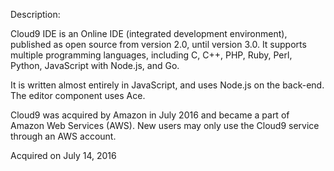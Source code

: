 Description:

Cloud9 IDE is an Online IDE (integrated development environment), published as open source from version 2.0, until version 3.0. It supports multiple programming languages, including C, C++, PHP, Ruby, Perl, Python, JavaScript with Node.js, and Go.

It is written almost entirely in JavaScript, and uses Node.js on the back-end. The editor component uses Ace.

Cloud9 was acquired by Amazon in July 2016 and became a part of Amazon Web Services (AWS). New users may only use the Cloud9 service through an AWS account.

Acquired on July 14, 2016